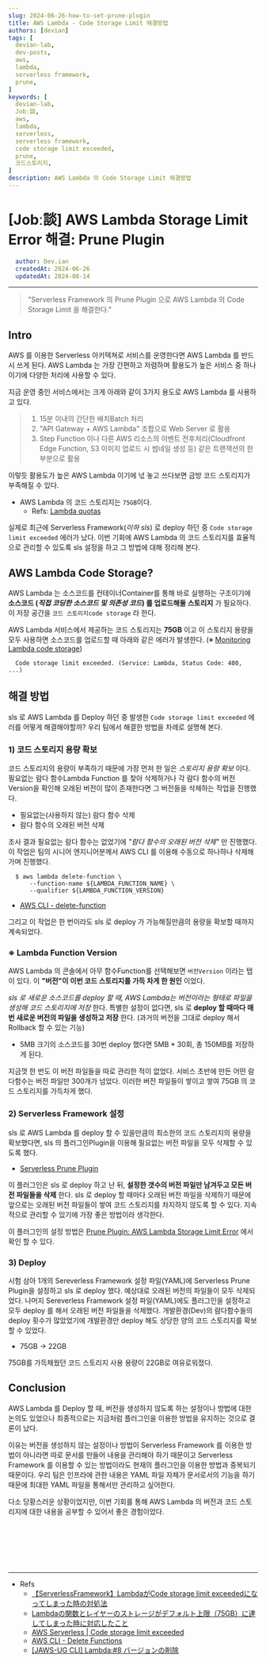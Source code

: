 ```yaml
---
slug: 2024-06-26-how-to-set-prune-plugin
title: AWS Lambda - Code Storage Limit 해결방법 
authors: [devian]
tags: [
  devian-lab, 
  dev-posts,
  aws,
  lambda,
  serverless framework,
  prune,
]
keywords: [
  devian-lab,
  Jobː談,
  aws,
  lambda,
  serverless,
  serverless framework,
  code storage limit exceeded,
  prune,
  코드스토리지,
]
description: AWS Lambda 의 Code Storage Limit 해결방법
---
```


<!--title -->
# [Jobː談] AWS Lambda Storage Limit Error 해결: Prune Plugin
<!--//title -->

<!-- 
```json
{
  "author": "Dev.ian",
  "createdAt": "2024-06-26",
  "updatedAt": "2024-08-14"
}
``` 
-->

```yaml
  author: Dev.ian
  createdAt: 2024-06-26
  updatedAt: 2024-08-14
```

---

> "Serverless Framework 의 Prune Plugin 으로 AWS Lambda 의 Code Storage Limit 을 해결한다."

<!-- truncate -->

## Intro

  AWS 를 이용한 Serverless 아키텍쳐로 서비스를 운영한다면 AWS Lambda 를 반드시 쓰게 된다. AWS Lambda 는 가장 간편하고 저렴하며 활용도가 높은 서비스 중 하나이기에 다양한 처리에 사용할 수 있다. 

  지금 운영 중인 서비스에서는 크게 아래와 같이 3가지 용도로 AWS Lambda 를 사용하고 있다.
  
>  1) 15분 이내의 간단한 배치Batch 처리
>  2) "API Gateway + AWS Lambda" 조합으로 Web Server 로 활용
>  3) Step Function 이나 다른 AWS 리소스의 이벤트 전후처리(Cloudfront Edge Function, S3 이미지 업로드 시 썸네일 생성 등) 같은 트랜잭션의 한 부분으로 활용

  이렇듯 활용도가 높은 AWS Lambda 이기에 넋 놓고 쓰다보면 금방 코드 스토리지가 부족해질 수 있다. 

  - AWS Lambda 의 코드 스토리지는 `75GB`이다. 
    + Refs: [Lambda quotas](https://docs.aws.amazon.com/lambda/latest/dg/gettingstarted-limits.html#compute-and-storage) 

  실제로 최근에 Serverless Framework(_이하 sls_) 로 deploy 하던 중 `Code storage limit exceeded` 에러가 났다. 이번 기회에 AWS Lambda 의 코드 스토리지를 효율적으로 관리할 수 있도록 sls 설정을 하고 그 방법에 대해 정리해 본다. 



## AWS Lambda Code Storage?

  AWS Lambda 는 소스코드를 컨테이너Container를 통해 바로 실행하는 구조이기에 **소스코드 (_직접 코딩한 소스코드 및 의존성 코드_) 를 업로드해둘 스토리지** 가 필요하다. 이 저장 공간을 `코드 스토리지code storage` 라 한다.
  
  AWS Lambda 서비스에서 제공하는 코드 스토리지는 **75GB** 이고 이 스토리지 용량을 모두 사용하면 소스코드를 업로드할 때 아래와 같은 에러가 발생한다. (※ [Monitoring Lambda code storage](https://docs.aws.amazon.com/lambda/latest/operatorguide/code-storage.html))

  ```shell
    Code storage limit exceeded. (Service: Lambda, Status Code: 400, ...)
  ```



## 해결 방법

  sls 로 AWS Lambda 를 Deploy 하던 중 발생한 `Code storage limit exceeded` 에러를 어떻게 해결해야할까? 우리 팀에서 해결한 방법을 차례로 설명해 본다.
    
### 1) 코드 스토리지 용량 확보

  코드 스토리지의 용량이 부족하기 때문에 가장 먼저 한 일은 _스토리지 용량 확보_ 이다. 필요없는 람다 함수Lambda Function 를 찾아 삭제하거나 각 람다 함수의 버전Version을 확인해 오래된 버전이 많이 존재한다면 그 버전들을 삭제하는 작업을 진행했다.

  - 필요없는(사용하지 않는) 람다 함수 삭제
  - 람다 함수의 오래된 버전 삭제

  조사 결과 필요없는 람다 함수는 없었기에 _"람다 함수의 오래된 버전 삭제"_ 만 진행했다. 이 작업은 팀의 시니어 엔지니어분께서 AWS CLI 를 이용해 수동으로 하나하나 삭제해가며 진행했다. 

  ```shell
    $ aws lambda delete-function \
        --function-name ${LAMBDA_FUNCTION_NAME} \
        --qualifier ${LAMBDA_FUNCTION_VERSION}
  ```

  - [AWS CLI - delete-function](https://docs.aws.amazon.com/cli/latest/reference/lambda/delete-function.html)

  그리고 이 작업은 한 번이라도 sls 로 deploy 가 가능해질만큼의 용량을 확보할 때까지 계속되었다.

### ※ Lambda Function Version

  AWS Lambda 의 콘솔에서 아무 함수Function를 선택해보면 `버전Version` 이라는 탭이 있다. 이 **"버전"이 이번 코드 스토리지를 가득 차게 한 원인** 이었다.
  
  _sls 로 새로운 소스코드를 deploy 할 때, AWS Lambda는 버전이라는 형태로 파일을 생성해 코드 스토리지에 저장_ 한다. 특별한 설정이 없다면, sls 로 **deploy 할 때마다 매번 새로운 버전의 파일을 생성하고 저장** 한다. (과거의 버전을 그대로 deploy 해서 Rollback 할 수 있는 기능)
  
  - 5MB 크기의 소스코드를 30번 deploy 했다면 5MB * 30회, 총 150MB를 저장하게 된다.

  지금껏 한 번도 이 버전 파일들을 따로 관리한 적이 없었다. 서비스 초반에 만든 어떤 람다함수는 버전 파일만 300개가 넘었다. 이러한 버전 파일들이 쌓이고 쌓여 75GB 의 코드 스토리지를 가득차게 했다.

### 2) Serverless Framework 설정

  sls 로 AWS Lambda 를 deploy 할 수 있을만큼의 최소한의 코드 스토리지의 용량을 확보했다면, sls 의 플러그인Plugin을 이용해 필요없는 버전 파일을 모두 삭제할 수 있도록 했다. 

  - [Serverless Prune Plugin](https://www.serverless.com/plugins/serverless-prune-plugin)

  이 플러그인은 sls 로 deploy 하고 난 뒤, **설정한 갯수의 버전 파일만 남겨두고 모든 버전 파일들을 삭제** 한다. sls 로 deploy 할 때마다 오래된 버전 파일을 삭제하기 때문에 앞으로는 오래된 버전 파일들이 쌓여 코드 스토리지를 차지하지 않도록 할 수 있다. 지속적으로 관리할 수 있기에 가장 좋은 방법이라 생각한다.

  이 플러그인의 설정 방법은 [Prune Plugin: AWS Lambda Storage Limit Error](../../../docs/aws/serverless-framework/how-to-set-prune-plugin) 에서 확인 할 수 있다.

### 3) Deploy

  시험 삼아 1개의 Sereverless Framework 설정 파일(YAML)에 Serverless Prune Plugin을 설정하고 sls 로 deploy 했다. 예상대로 오래된 버전의 파일들이 모두 삭제되었다. 나머지 Sereverless Framework 설정 파일(YAML)에도 플러그인을 설정하고 모두 deploy 를 해서 오래된 버전 파일들을 삭제했다. 개발환경(Dev)의 람다함수들의 deploy 횟수가 많았었기에 개발환경만 deploy 해도 상당한 양의 코드 스토리지를 확보할 수 있었다.  

  - 75GB -> 22GB

  75GB를 가득채웠던 코드 스토리지 사용 용량이 22GB로 여유로워졌다. 



## Conclusion

  AWS Lambda 를 Deploy 할 때, 버전을 생성하지 않도록 하는 설정이나 방법에 대한 논의도 있었으나 최종적으로는 지금처럼 플러그인을 이용한 방법을 유지하는 것으로 결론이 났다.
  
  이유는 버전을 생성하지 않는 설정이나 방법이 Serverless Framework 를 이용한 방법이 아니라면 따로 문서를 만들어 내용을 관리해야 하기 때문이고 Serverless Framework 를 이용할 수 있는 방법이라도 현재의 플러그인을 이용한 방법과 중복되기 때문이다. 우리 팀은 인프라에 관한 내용은 YAML 파일 자체가 문서로서의 기능을 하기 때문에 최대한 YAML 파일을 통해서만 관리하고 싶어한다.

  다소 당황스러운 상황이었지만, 이번 기회를 통해 AWS Lambda 의 버전과 코드 스토리지에 대한 내용을 공부할 수 있어서 좋은 경험이었다.

  


<br /><br /><br /><br /><br />

--- 
- Refs
  + [【ServerlessFramework】LambdaがCode storage limit exceededになってしまった時の対処法](https://qiita.com/spring_i/items/40cfc99504d26b0834cc)
  + [Lambdaの関数とレイヤーのストレージがデフォルト上限（75GB）に達してしまった時に対応したこと](https://dev.classmethod.jp/articles/lambda-error-storage-limit)
  + [AWS Serverless | Code storage limit exceeded](https://stackoverflow.com/questions/51722526/aws-serverless-code-storage-limit-exceeded)
  + [AWS CLI - Delete Functions](https://docs.aws.amazon.com/cli/latest/reference/lambda/delete-function.html)
  + [[JAWS-UG CLI] Lambda:#8 バージョンの削除](https://qiita.com/tcsh/items/dc4592c2f73e64eb9f10)